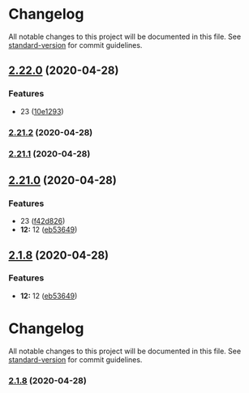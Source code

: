 # Changelog

All notable changes to this project will be documented in this file. See [standard-version](https://github.com/conventional-changelog/standard-version) for commit guidelines.

## [2.22.0](https://github.com/Simon-Bin/vuepress-starter/compare/v2.21.2...v2.22.0) (2020-04-28)


### Features

* 23 ([10e1293](https://github.com/Simon-Bin/vuepress-starter/commit/10e1293b82181289f345a35a030eff8b8296995b))

### [2.21.2](https://github.com/Simon-Bin/vuepress-starter/compare/v2.21.1...v2.21.2) (2020-04-28)

### [2.21.1](https://github.com/Sim-Bin/vuepress-starter/compare/v2.21.0...v2.21.1) (2020-04-28)

## [2.21.0](https://github.com/Wildlifes/vuepress-starter/compare/v2.20.1...v2.21.0) (2020-04-28)

### Features

- 23 ([f42d826](https://github.com/Wildlifes/vuepress-starter/commit/f42d826a67a0c1cd1c50af87d55d7bbc6747121f))
- **12:** 12 ([eb53649](https://github.com/Wildlifes/vuepress-starter/commit/eb53649ba9443223224ae9de7cd9daed2ff39274))

<a name="2.1.8"></a>

## [2.1.8](https://github.com/Wildlifes/vuepress-starter/compare/v2.20.1...v2.1.8) (2020-04-28)

### Features

- **12:** 12 ([eb53649](https://github.com/Wildlifes/vuepress-starter/commit/eb53649))

# Changelog

All notable changes to this project will be documented in this file. See [standard-version](https://github.com/conventional-changelog/standard-version) for commit guidelines.

### [2.1.8](https://github.com/Wildlifes/vuepress-starter/compare/v2.20.1...v2.1.8) (2020-04-28)
